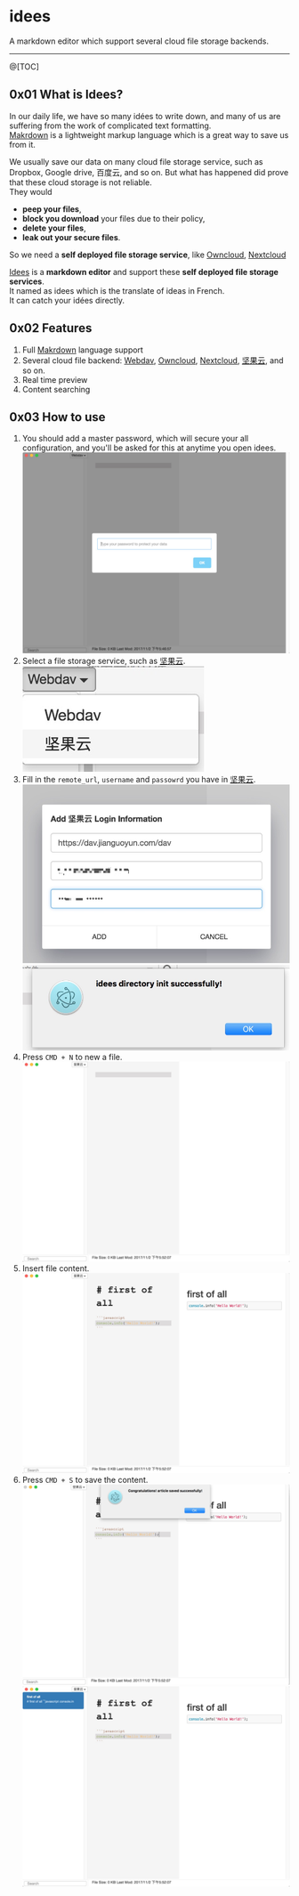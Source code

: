 # idees
A markdown editor which support several cloud file storage backends.

---

@[TOC]

## 0x01 What is Idees?
In our daily life, we have so many idées to write down, and many of us are suffering from the work of complicated text formatting.  
[Makrdown](https://github.com/topics/markdown) is a lightweight markup language which is a great way to save us from it.   
  
We usually save our data on many cloud file storage service, such as Dropbox, Google drive, 百度云, and so on. But what has happened did prove that these cloud storage is not reliable.  
They would  
* **peep your files**,   
* **block you download** your files due to their policy,   
* **delete your files**,   
* **leak out your secure files**.  

So we need a **self deployed file storage service**, like [Owncloud](https://github.com/owncloud/core), [Nextcloud](https://github.com/nextcloud/server)  
  
[Idees](https://github.com/idees/idees) is a **markdown editor** and support these **self deployed file storage services**.  
It named as idees which is the translate of ideas in French.  
It can catch your idées directly.  

## 0x02 Features
1. Full [Makrdown](https://github.com/topics/markdown) language support
2. Several cloud file backend: [Webdav](https://en.wikipedia.org/wiki/WebDAV), [Owncloud](https://github.com/owncloud/core), [Nextcloud](https://github.com/nextcloud/server), [坚果云](https://www.jianguoyun.com/), and so on.  
3. Real time preview
4. Content searching

## 0x03 How to use
1. You should add a master password, which will secure your all configuration, and you'll be asked for this at anytime you open idees.  
![input password](_images/BD11AE50A432A1EBAEC04ABD21B6764D.jpg)
2. Select a file storage service, such as [坚果云](https://www.jianguoyun.com/).   
![select file storage](_images/C2EFB1D39AA74C0CDC90843328996222.jpg)
3. Fill in the `remote_url`, `username` and `passowrd` you have in [坚果云](https://www.jianguoyun.com/).    
![input remote_url username password](_images/33D8F38059583C899CD847FD0F1E93D8.jpg)  
![username password valid](_images/A9ECE53B18AF7A45507913637DF9AA1C.jpg)  
4. Press `CMD + N` to new a file.  
![new a file](_images/A5DF4A5E23AD9BA95523A7673FD76E75.jpg)  
5. Insert file content.  
![insert content](_images/6FB97487F1C22556DF812F4DD2D99C72.jpg)  
6. Press `CMD + S` to save the content.  
![save content](_images/2F77B550C0D542F23B49375DB54CC6F2.jpg)  
![select content](_images/5B903DC8A8ACA59C74D29935A6E55ADB.jpg)  


